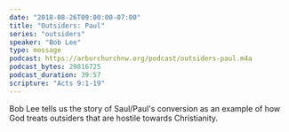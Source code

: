 ```yaml
---
date: "2018-08-26T09:00:00-07:00"
title: "Outsiders: Paul"
series: "outsiders"
speaker: "Bob Lee"
type: message
podcast: https://arborchurchnw.org/podcast/outsiders-paul.m4a
podcast_bytes: 29816725
podcast_duration: 39:57
scripture: "Acts 9:1-19"
---
```

Bob Lee tells us the story of Saul/Paul's conversion as an example of how God treats outsiders that are hostile towards Christianity.

